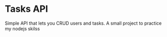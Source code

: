 # Tasks API

Simple API that lets you CRUD users and tasks. A small project to practice my nodejs skilss